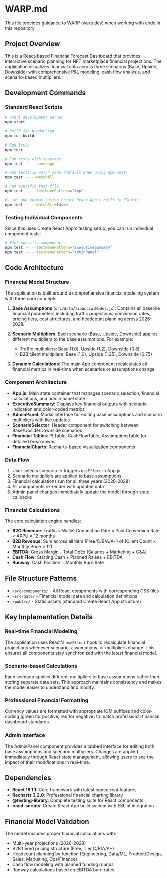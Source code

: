 # WARP.md

This file provides guidance to WARP (warp.dev) when working with code in this repository.

## Project Overview

This is a React-based Financial Forecast Dashboard that provides interactive scenario planning for NFT marketplace financial projections. The application visualizes financial data across three scenarios (Base, Upside, Downside) with comprehensive P&L modeling, cash flow analysis, and scenario-based multipliers.

## Development Commands

### Standard React Scripts
```bash
# Start development server
npm start

# Build for production
npm run build

# Run tests
npm test

# Run tests with coverage
npm test -- --coverage

# Run tests in watch mode (default when using npm test)
npm test -- --watchAll

# Run specific test file
npm test -- --testNamePattern="App"

# Lint and format (using Create React App's built-in ESLint)
npm test -- --watchAll=false
```

### Testing Individual Components
Since this uses Create React App's testing setup, you can run individual component tests:
```bash
# Test specific component
npm test -- --testNamePattern="ExecutiveSummary"
npm test -- --testNamePattern="AdminPanel"
```

## Code Architecture

### Financial Model Structure
The application is built around a comprehensive financial modeling system with three core concepts:

1. **Base Assumptions** (`src/data/financialModel.js`): Contains all baseline financial parameters including traffic projections, conversion rates, pricing tiers, cost structures, and headcount planning across 2026-2028.

2. **Scenario Multipliers**: Each scenario (Base, Upside, Downside) applies different multipliers to the base assumptions. For example:
   - Traffic multipliers: Base (1.0), Upside (1.2), Downside (0.8)
   - B2B client multipliers: Base (1.0), Upside (1.25), Downside (0.75)

3. **Dynamic Calculations**: The main App component recalculates all financial metrics in real-time when scenarios or assumptions change.

### Component Architecture

- **App.js**: Main state container that manages scenario selection, financial calculations, and admin panel state
- **ExecutiveSummary**: Displays key financial outputs with scenario indication and color-coded metrics
- **AdminPanel**: Modal interface for editing base assumptions and scenario multipliers with live updates
- **ScenarioSelector**: Header component for switching between Base/Upside/Downside scenarios
- **Financial Tables**: PLTable, CashFlowTable, AssumptionsTable for detailed breakdowns
- **FinancialCharts**: Recharts-based visualization components

### Data Flow
1. User selects scenario → triggers `useEffect` in App.js
2. Scenario multipliers are applied to base assumptions
3. Financial calculations run for all three years (2026-2028)
4. All components re-render with updated data
5. Admin panel changes immediately update the model through state callbacks

### Financial Calculations
The core calculation engine handles:
- **B2C Revenue**: Traffic × Wallet Connection Rate × Paid Conversion Rate × ARPU × 12 months
- **B2B Revenue**: Sum across all tiers (Free/C/B/A/A+) of (Client Count × Monthly Price × 12)
- **EBITDA**: Gross Margin - Total OpEx (Salaries + Marketing + G&A)
- **Cash Flow**: Starting Cash + Planned Raises + EBITDA
- **Runway**: Cash Position ÷ Monthly Burn Rate

## File Structure Patterns

- `/src/components/` - All React components with corresponding CSS files
- `/src/data/` - Financial model data and calculation definitions
- `/public/` - Static assets (standard Create React App structure)

## Key Implementation Details

### Real-time Financial Modeling
The application uses React's `useEffect` hook to recalculate financial projections whenever scenario, assumptions, or multipliers change. This ensures all components stay synchronized with the latest financial model.

### Scenario-based Calculations
Each scenario applies different multipliers to base assumptions rather than storing separate data sets. This approach maintains consistency and makes the model easier to understand and modify.

### Professional Financial Formatting
Currency values are formatted with appropriate K/M suffixes and color-coding (green for positive, red for negative) to match professional financial dashboard standards.

### Admin Interface
The AdminPanel component provides a tabbed interface for editing both base assumptions and scenario multipliers. Changes are applied immediately through React state management, allowing users to see the impact of their modifications in real-time.

## Dependencies

- **React 19.1.1**: Core framework with latest concurrent features
- **Recharts 3.2.0**: Professional financial charting library
- **@testing-library**: Complete testing suite for React components
- **react-scripts**: Create React App build system with ESLint integration

## Financial Model Validation

The model includes proper financial calculations with:
- Multi-year projections (2026-2028) 
- B2B tiered pricing structure (Free, Tier C/B/A/A+)
- Headcount planning by function (Engineering, Data/ML, Product/Design, Sales, Marketing, Ops/Finance)
- Cash flow modeling with planned funding rounds
- Runway calculations based on EBITDA burn rates
